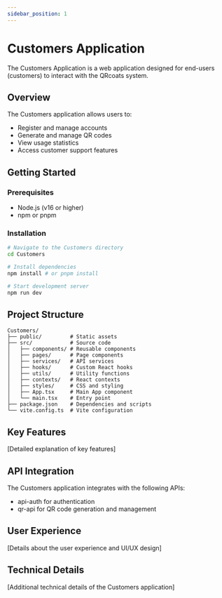 ```yaml
---
sidebar_position: 1
---
```


# Customers Application

The Customers Application is a web application designed for end-users (customers) to interact with the QRcoats system.

## Overview

The Customers application allows users to:
- Register and manage accounts
- Generate and manage QR codes
- View usage statistics
- Access customer support features

## Getting Started

### Prerequisites

- Node.js (v16 or higher)
- npm or pnpm

### Installation

```bash
# Navigate to the Customers directory
cd Customers

# Install dependencies
npm install # or pnpm install

# Start development server
npm run dev
```

## Project Structure

```
Customers/
├── public/         # Static assets
├── src/            # Source code
│   ├── components/ # Reusable components
│   ├── pages/      # Page components
│   ├── services/   # API services
│   ├── hooks/      # Custom React hooks
│   ├── utils/      # Utility functions
│   ├── contexts/   # React contexts
│   ├── styles/     # CSS and styling
│   ├── App.tsx     # Main App component
│   └── main.tsx    # Entry point
├── package.json    # Dependencies and scripts
└── vite.config.ts  # Vite configuration
```

## Key Features

[Detailed explanation of key features]

## API Integration

The Customers application integrates with the following APIs:
- api-auth for authentication
- qr-api for QR code generation and management

## User Experience

[Details about the user experience and UI/UX design]

## Technical Details

[Additional technical details of the Customers application] 